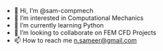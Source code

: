 - 👋 Hi, I’m @sam-compmech
- 👀 I’m interested in Computational Mechanics
- 🌱 I’m currently learning Python
- 💞️ I’m looking to collaborate on FEM CFD Projects
- 📫 How to reach me n.sameer@gmail.com

<!---
sam-compmech/sam-compmech is a ✨ special ✨ repository because its `README.md` (this file) appears on your GitHub profile.
You can click the Preview link to take a look at your changes.
--->
